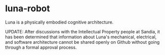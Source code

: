 # luna-robot
Luna is a physically embodied cognitive architecture.

UPDATE: After discussions with the Intellectual Property people at Sandia, it has been determined that information about Luna's mechanical, electrical, and software architecture cannot be shared openly on Github without going through a formal approval process.
